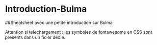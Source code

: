 # Introduction-Bulma

##Sheatsheet avec une petite introduction sur Bulma 
 
Attention si telechargement : les symboles de fontawesome en CSS sont présents dans un ficier dédié.

